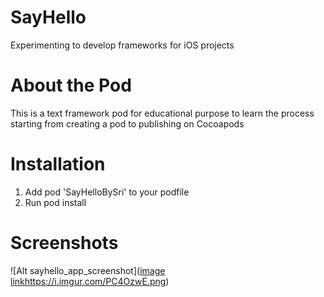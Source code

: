 # SayHello
Experimenting to develop frameworks for iOS projects

# About the Pod
This is a text framework pod for educational purpose to learn the process starting from creating a pod to publishing on Cocoapods

# Installation
1. Add pod 'SayHelloBySri' to your podfile
2. Run pod install 

# Screenshots
![Alt sayhello_app_screenshot]([image link](https://i.imgur.com/PC4OzwE.png)https://i.imgur.com/PC4OzwE.png)

